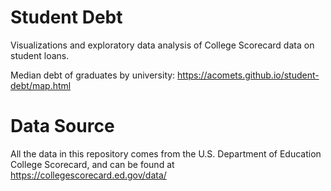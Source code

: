 # Student Debt
Visualizations and exploratory data analysis of College Scorecard data on student loans.

Median debt of graduates by university: https://acomets.github.io/student-debt/map.html

# Data Source
All the data in this repository comes from the U.S. Department of Education College Scorecard, and can be found at https://collegescorecard.ed.gov/data/
